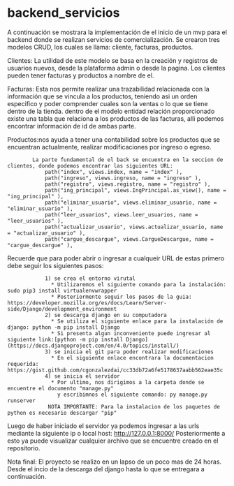# backend_servicios

 A continuación se mostrara la implementación de el inicio de un mvp para el backend donde se realizan servicios 
 de comercialización. Se crearon tres modelos CRUD, los cuales se llama: cliente, facturas, productos.

Clientes: La utilidad de este modelo se basa en la creación y registros de usuarios nuevos, desde la plataforma admin
          o desde la pagina. Los clientes pueden tener facturas y productos a nombre de el.

Facturas: Esta nos permite realizar una trazabilidad relacionada con la información que se vincula a los productos, teniendo 
          asi un orden especifico y poder comprender cuales son la ventas o lo que se tiene dentro de la tienda.
          dentro de el modelo entidad relación proporcionado existe una tabla que relaciona a los productos de las facturas,
          alli podemos encontrar información de id de ambas parte.
          
Productos:nos ayuda a tener una contabilidad sobre los productos que se encuentran actualmente, realizar modificaciones por ingreso
          o egreso.
          
            La parte fundamental de el back se encuentra en la seccion de clientes, donde podemos encontrar las siguientes URL:
                path("index", views.index, name = "index" ),
                path("ingreso", views.ingreso, name = "ingreso" ),
                path("registro", views.registro, name = "registro" ),
                path("ing_principal", views.IngPrincipal.as_view(), name = "ing_principal" ),
                path("eliminar_usuario", views.eliminar_usuario, name = "eliminar_usuario" ),
                path("leer_usuarios", views.leer_usuarios, name = "leer_usuarios" ),
                path("actualizar_usuario", views.actualizar_usuario, name = "actualizar_usuario" ),
                path("cargue_descargue", views.CargueDescargue, name = "cargue_descargue" ), 

Recuerde que para poder abrir o ingresar a cualqueir URL de estas primero debe seguir los siguientes pasos:

                1) se crea el entorno virutal
                  * Utilizaremos el siguiente comando para la instalación: sudo pip3 install virtualenvwrapper
                  * Posteriormente seguir los pasos de la guia: https://developer.mozilla.org/es/docs/Learn/Server-side/Django/development_environment
                2) se descarga django en su computadora
                  * Se utiliza el siguiente enlace para la instalación de django: python -m pip install Django
                  * Si presenta algun inconveniente puede ingresar al siguiente link:[python -m pip install Django](https://docs.djangoproject.com/en/4.0/topics/install/)
                3) se inicia el git para poder realizar modificaciones
                  * En el siguiente enlace encontrara la documentacion requerida: https://gist.github.com/cgonzalezdai/cc33db72a6fe5178637aabb562eae35c
                4) se inicia el servidor 
                  * Por ultimo, nos dirigimos a la carpeta donde se encuentre el documento "manage.py"
                    y escribimnos el siguiente comando: py manage.py runserver
                 NOTA IMPORTANTE: Para la instalacion de los paquetes de python es necesario descargar "pip"
Luego de haber iniciado el servidor ya podemos ingresar a las urls mediante la siguiente ip o local host: http://127.0.0.1:8000/ 
Posteriormente a esto ya puede visualizar cualquier archivo que se encuentre creado en el repositorio.
                
                
Nota final: El proyecto se realizo en un lapso de un poco mas de 24 horas. Desde el incio de la descarga del django hasta lo que 
            se entregara a continuación.


